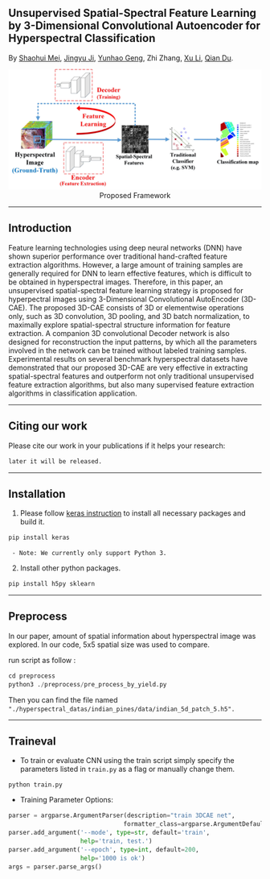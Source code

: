 ## Unsupervised Spatial-Spectral Feature Learning by 3-Dimensional Convolutional Autoencoder for Hyperspectral Classification

By [Shaohui Mei](http://teacher.nwpu.edu.cn/en/meishaohui.html), [Jingyu Ji](https://github.com/JiJingYu), [Yunhao Geng](https://github.com/lawsX), Zhi Zhang,  [Xu Li](http://teacher.nwpu.edu.cn/en/lixu.html), [Qian Du](http://my.ece.msstate.edu/faculty/du/).

<p align="center">
<img src="./Framework.jpg" 
alt="Proposed Framework" width="800px"><br /><a> Proposed Framework</a>
</p>

---
## Introduction

Feature learning technologies using deep neural networks (DNN) have shown superior performance over traditional hand-crafted feature extraction algorithms. However, a large amount of training samples are generally required for DNN to learn effective features, which is difficult to be obtained in hyperspectral images. Therefore, in this paper, an unsupervised spatial-spectral feature learning strategy is proposed for hyperpectral images using 3-Dimensional Convolutional AutoEncoder (3D-CAE). The proposed 3D-CAE consists of 3D or elementwise operations only, such as 3D convolution, 3D pooling, and 3D batch normalization, to maximally explore spatial-spectral structure information for feature extraction. A companion 3D convolutional Decoder network is also designed for reconstruction the input patterns, by which all the parameters involved in the network can be trained without labeled training samples. Experimental results on several benchmark hyperspectral datasets have demonstrated that our proposed 3D-CAE are very effective in extracting spatial-spectral features and outperform not only traditional unsupervised feature extraction algorithms, but also many supervised feature extraction algorithms in classification application.

---

## Citing our work

Please cite our work in your publications if it helps your research:

```latex
later it will be released.
```

---

## Installation

1. Please follow [keras instruction](https://keras.io/) to install all necessary packages and build it.

```bash
pip install keras
```

     - Note: We currently only support Python 3.

2. Install other python packages.

```python
pip install h5py sklearn
```

---

## Preprocess

In our paper, amount of spatial information about hyperspectral image was explored. In our code, 5x5 spatial size was used to compare.

run script as follow :

```python
cd preprocess
python3 ./preprocess/pre_process_by_yield.py
```

Then you can find the file named `"./hyperspectral_datas/indian_pines/data/indian_5d_patch_5.h5".`

---

## Traineval

- To train or evaluate CNN using the train script simply specify the parameters listed in `train.py` as a flag or manually change them.

```Shell
python train.py
```

- Training Parameter Options:

```python
parser = argparse.ArgumentParser(description="train 3DCAE net",
                                formatter_class=argparse.ArgumentDefaultsHelpFormatter)
parser.add_argument('--mode', type=str, default='train',
                    help='train, test.')
parser.add_argument('--epoch', type=int, default=200,
                    help='1000 is ok')
args = parser.parse_args()
```
